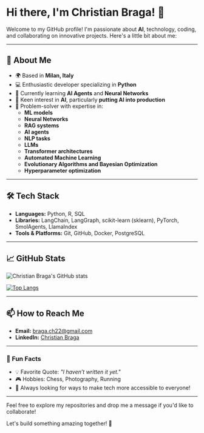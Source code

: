 # Hi there, I'm Christian Braga! 👋

Welcome to my GitHub profile! I'm passionate about **AI**, technology, coding, and collaborating on innovative projects. Here's a little bit about me:

---

## 🚀 About Me
- 🌍 Based in **Milan, Italy**
- 💻 Enthusiastic developer specializing in **Python**
- 🌱 Currently learning **AI Agents** and **Neural Networks**
- 🤖 Keen interest in **AI**, particularly **putting AI into production**
- 🧩 Problem-solver with expertise in:
  - **ML models**
  - **Neural Networks**
  - **RAG systems**
  - **AI agents**
  - **NLP tasks**
  - **LLMs**
  - **Transformer architectures**
  - **Automated Machine Learning**
  - **Evolutionary Algorithms and Bayesian Optimization**
  - **Hyperparameter optimization**

---

## 🛠️ Tech Stack
- **Languages:** Python, R, SQL
- **Libraries:** LangChain, LangGraph, scikit-learn (sklearn), PyTorch, SmolAgents, LlamaIndex
- **Tools & Platforms:** Git, GitHub, Docker, PostgreSQL

---

## 📈 GitHub Stats
![Christian Braga's GitHub stats](https://github-readme-stats.vercel.app/api?username=Christian-Braga&show_icons=true&theme=radical)

[![Top Langs](https://github-readme-stats.vercel.app/api/top-langs/?username=Christian-Braga&layout=compact&theme=radical)](https://github.com/Christian-Braga)

---

## 📫 How to Reach Me
- **Email:** braga.ch22@gmail.com
- **LinkedIn:** [Christian Braga](https://www.linkedin.com/in/christianbraga/)

---

### 🎯 Fun Facts
- 💡 Favorite Quote: *"I haven’t written it yet."*
- 🎮 Hobbies: Chess, Photography, Running
- 🌟 Always looking for ways to make tech more accessible to everyone!

---

Feel free to explore my repositories and drop me a message if you'd like to collaborate!

Let's build something amazing together! 🚀